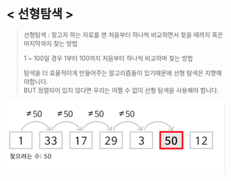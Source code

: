 # < 선형탐색  >
> 선형탐색 : 찾고자 하는 자료를 맨 처음부터 하나씩 비교하면서 찾을 때까지 혹은 마지막까지 찾는 방법 <br/>
> 
> 1 ~ 100일 경우 1부터 100까지 처음부터 하나씩 비교하며 찾는 방법 <br/>
> 
> 탐색을 더 효율적이게 만들어주는 알고리즘들이 있기때문에 선형 탐색은 지향해야합니다. <br/>
> BUT 정렬되어 있지 않다면 우리는 어쩔 수 없이 선형 탐색을 사용해야 합니다.

![선형탐색](/images/선형탐색.png)
